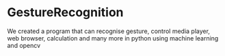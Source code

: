# GestureRecognition
We created a program that can recognise gesture, control media player, web browser, calculation and many more in python using machine learning and opencv
